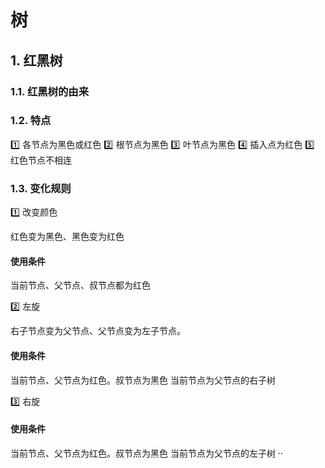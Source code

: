 # 树

## 1. 红黑树

### 1.1. 红黑树的由来

### 1.2. 特点

1️⃣ 各节点为黑色或红色
2️⃣ 根节点为黑色
3️⃣ 叶节点为黑色
4️⃣ 插入点为红色
5️⃣ 红色节点不相连

### 1.3. 变化规则

1️⃣ 改变颜色

红色变为黑色、黑色变为红色

#### 使用条件

当前节点、父节点、叔节点都为红色

2️⃣ 左旋

右子节点变为父节点、父节点变为左子节点。

#### 使用条件

当前节点、父节点为红色。叔节点为黑色
当前节点为父节点的右子树

3️⃣ 右旋

#### 使用条件

当前节点、父节点为红色。叔节点为黑色
当前节点为父节点的左子树
   ··